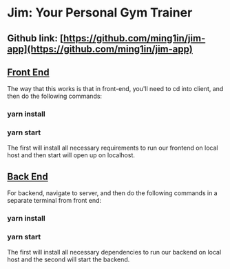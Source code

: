 # Jim: Your Personal Gym Trainer
## Github link: [https://github.com/ming1in/jim-app](https://github.com/ming1in/jim-app)

## [Front End](/client)
The way that this works is that in front-end, you'll need to cd into client, and then do the following commands:
### yarn install
### yarn start
The first will install all necessary requirements to run our frontend on local host and then start will open up on localhost.

## [Back End](/server)
For backend, navigate to server, and then do the following commands in a separate terminal from front end:
### yarn install
### yarn start
The first will install all necessary dependencies to run our backend on local host and the second will start the backend. 
